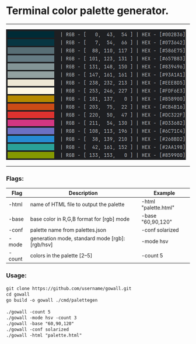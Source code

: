 # Terminal color palette generator.

---
![img.png](picture/img.png)

---

### Flags:

| Flag    | Description                                     | Example              |
|---------|-------------------------------------------------|----------------------|
| -html   | name of HTML file to output the palette         | -html "palette.html" |
| -base   | base color in R,G,B format for [rgb] mode       | -base "60,90,120"    |
| -conf   | palette name from palettes.json                 | -conf solarized      |
| -mode   | generation mode, standard mode [rgb]: [rgb/hsv] | -mode hsv            |
| -count  | colors in the palette [2–5]                     | -count 5             |

### Usage:
```
git clone https://github.com/username/gowall.git
cd gowall
go build -o gowall ./cmd/palettegen

./gowall -count 5
./gowall -mode hsv -count 3
./gowall -base "60,90,120"
./gowall -conf solarized
./gowall -html "palette.html"
```
